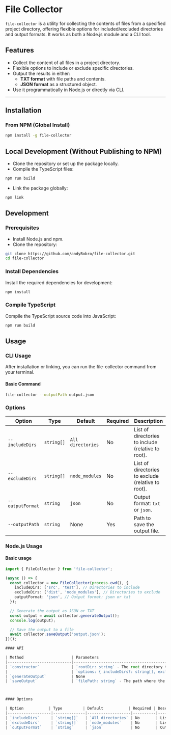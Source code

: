 # File Collector

`file-collector` is a utility for collecting the contents of files from a specified project directory, offering flexible options for included/excluded directories and output formats. It works as both a Node.js module and a CLI tool.

## Features

- Collect the content of all files in a project directory.
- Flexible options to include or exclude specific directories.
- Output the results in either:
  - **TXT format** with file paths and contents.
  - **JSON format** as a structured object.
- Use it programmatically in Node.js or directly via CLI.

---

## Installation

### From NPM (Global Install)

```bash
npm install -g file-collector
```

## Local Development (Without Publishing to NPM)

- Clone the repository or set up the package locally.
- Compile the TypeScript files:

```bash
npm run build
```

- Link the package globally:

```bash
npm link
```

## Development

### Prerequisites

- Install Node.js and npm.
- Clone the repository:

```bash
git clone https://github.com/andyBobro/file-collector.git
cd file-collector
```

### Install Dependencies

Install the required dependencies for development:

```bash
npm install
```

### Compile TypeScript

Compile the TypeScript source code into JavaScript:

```bash
npm run build
```

## Usage

### CLI Usage

After installation or linking, you can run the file-collector command from your terminal.

#### Basic Command

```bash
file-collector --outputPath output.json
```

### Options

| Option           | Type       | Default           | Required | Description                                        |
| ---------------- | ---------- | ----------------- | -------- | -------------------------------------------------- |
| `--includeDirs`  | `string[]` | `All directories` | No       | List of directories to include (relative to root). |
| `--excludeDirs`  | `string[]` | `node_modules`    | No       | List of directories to exclude (relative to root). |
| `--outputFormat` | `string`   | `json`            | No       | Output format: `txt` or `json`.                    |
| `--outputPath`   | `string`   | None              | Yes      | Path to save the output file.                      |

### Node.js Usage

#### Basic usage

```typescript
import { FileCollector } from 'file-collector';

(async () => {
  const collector = new FileCollector(process.cwd(), {
    includeDirs: ['src', 'test'], // Directories to include
    excludeDirs: ['dist', 'node_modules'], // Directories to exclude
    outputFormat: 'json', // Output format: json or txt
  });

  // Generate the output as JSON or TXT
  const output = await collector.generateOutput();
  console.log(output);

  // Save the output to a file
  await collector.saveOutput('output.json');
})();

#### API

| Method                     | Parameters                                                                                     | Returns                              | Description                                                                 |
|----------------------------|-----------------------------------------------------------------------------------------------|--------------------------------------|-----------------------------------------------------------------------------|
| `constructor`              | `rootDir: string` - The root directory to start collecting files.                              | `FileCollector` instance            | Creates an instance of `FileCollector` with the given root directory and options. |
|                            | `options: { includeDirs?: string[], excludeDirs?: string[], outputFormat?: 'txt' | 'json' }`                            |                                      | Includes options for directory inclusion, exclusion, and output format.    |
| `generateOutput`           | None                                                                                          | `Promise<string>` or `Promise<Record<string, { path: string; content: string }>>` | Collects file content and generates the output in memory as JSON or TXT.   |
| `saveOutput`               | `filePath: string` - The path where the output will be saved.                                  | `Promise<void>`                     | Saves the generated output (JSON or TXT) to the specified file path.        |



#### Options

| Option           | Type         | Default           | Required | Description                                         |
|-------------------|--------------|-------------------|----------|-----------------------------------------------------|
| `includeDirs`     | `string[]`   | `All directories` | No       | List of directories to include (relative to root). |
| `excludeDirs`     | `string[]`   | `node_modules`    | No       | List of directories to exclude (relative to root). |
| `outputFormat`    | `string`     | `json`            | No       | Output format: `txt` or `json`.                   |
```

